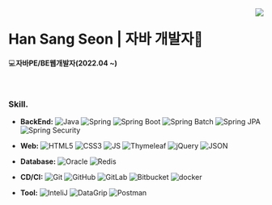 
<!-- https://velog.io/@seondal/Github-Readme-%EA%BE%B8%EB%AF%B8%EA%B8%B0-%EC%B4%9D%EC%A0%95%EB%A6%AC#%EC%99%84%EC%84%B1 -->
<!-- https://simpleicons.org/ -->

  <img align="right" src="https://github-readme-stats.vercel.app/api/top-langs/?username=h1s0s&theme=dracula&exclude_repo=Computer-Science-Engineering&layout=compact&langs_count=10"/>
  
  # **Han Sang Seon | 자바 개발자**🐥
💻**자바PE/BE웹개발자(2022.04 ~)**
<br/><br/><br/>
### Skill.
* **BackEnd:** 
![Java](https://img.shields.io/badge/-Java-007396?style=flat-square&logo=Java&logoColor=white)
![Spring](https://img.shields.io/badge/-Spring-6DB33F?style=flat-square&logo=Spring&logoColor=white)
![Spring Boot](https://img.shields.io/badge/-SpringBoot-6DB33F?style=flat-square&logo=SpringBoot&logoColor=white)
![Spring Batch](https://img.shields.io/badge/-SpringBatch-6DB33F?style=flat-square&logo=ONLYOFFICE&logoColor=white)
![Spring JPA](https://img.shields.io/badge/-SpringJPA-6DB33F?style=flat-square&logo=SpringBatch&logoColor=white)
![Spring Security](https://img.shields.io/badge/-SpringSecurity-6DB33F?style=flat-square&logo=SpringSecurity&logoColor=white)

* **Web:** ![HTML5](https://img.shields.io/badge/-HTML-E34F26?style=flat-square&logo=HTML5&logoColor=white)
![CSS3](https://img.shields.io/badge/-CSS3-1572B6?style=flat-square&logo=CSS3&logoColor=white)
![JS](https://img.shields.io/badge/-JS-F7DF1E?style=flat-square&logo=JavaScript&logoColor=white)
![Thymeleaf](https://img.shields.io/badge/Thymeleaf-005F0F?style=flat-square&logo=Thymeleaf&logoColor=white)
![jQuery](https://img.shields.io/badge/jQuery-0769AD?style=flat-square&logo=jQuery&logoColor=white)
![JSON](https://img.shields.io/badge/JSON-000000?style=flat-square&amp;logo=json&amp;logoColor=white")

* **Database:** 
![Oracle](https://img.shields.io/badge/-Oracle-F80000?style=flat-square&logo=Spring&logoColor=white)
![Redis](https://img.shields.io/badge/-Redis-EA0016?style=flat-square&logo=ONLYOFFICE&logoColor=white)
 
* **CD/CI:** 
![Git](https://img.shields.io/badge/Git-F05032?style=flat-square&logo=Git&logoColor=white)
![GitHub](https://img.shields.io/badge/GitHub-181717?style=flat-square&logo=GitHub&logoColor=white)
![GitLab](https://img.shields.io/badge/GitLab-FC6D26?style=flat-square&logo=GitLab&logoColor=white)
![Bitbucket](https://img.shields.io/badge/Bitbucket-0052CC?style=flat-square&logo=Bitbucket&logoColor=white)
![docker](https://img.shields.io/badge/Docker-2496ED?style=flat-square&logo=Docker&logoColor=white)

* **Tool:** 
![InteliJ](https://img.shields.io/badge/InteliJ-000000?style=flat-square&logo=IntelliJIDEA&logoColor=white)
![DataGrip](https://img.shields.io/badge/DataGrip-000000?style=flat-square&logo=DataGrip&logoColor=white)
![Postman](https://img.shields.io/badge/Postman-FF6C37?style=flat-square&logo=Postman&logoColor=white)

